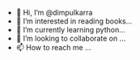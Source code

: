 - 👋 Hi, I’m @dimpulkarra
- 👀 I’m interested in reading books...
- 🌱 I’m currently learning python...
- 💞️ I’m looking to collaborate on ...
- 📫 How to reach me ...

<!---
dimpulkarra/dimpulkarra is a ✨ special ✨ repository because its `README.md` (this file) appears on your GitHub profile.
You can click the Preview link to take a look at your changes.
--->
